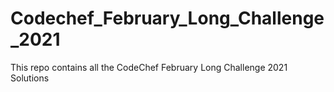 # Codechef_February_Long_Challenge_2021
This repo contains all the CodeChef February Long Challenge 2021 Solutions
